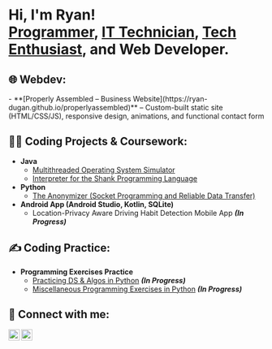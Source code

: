 <h1>Hi, I'm Ryan! <br/><a href="https://github.com/ryan-dugan">Programmer</a>, <a href="https://www.linkedin.com/in/ryandugan1/">IT Technician</a>, <a href="https://twitter.com/ryan_dugann">Tech Enthusiast</a>, and Web Developer.</h1>

<h2>🌐 Webdev:</h2>
- **[Properly Assembled – Business Website](https://ryan-dugan.github.io/properlyassembled)** – Custom-built static site (HTML/CSS/JS), responsive design, animations, and functional contact form


<h2>👨‍💻 Coding Projects & Coursework:</h2>

- <b>Java</b>
  - [Multithreaded Operating System Simulator](https://github.com/ryan-dugan/os_simulator)
  - [Interpreter for the Shank Programming Language](https://github.com/ryan-dugan/shank-interpreter)
- <b>Python</b>
  - [The Anonymizer (Socket Programming and Reliable Data Transfer)](https://github.com/ryan-dugan/anonymizer)
- <b>Android App (Android Studio, Kotlin, SQLite)</b>
  - Location-Privacy Aware Driving Habit Detection Mobile App <b><i>(In Progress)</b></i>

<h2>✍️ Coding Practice:</h2>

- <b>Programming Exercises Practice</b>
  - [Practicing DS & Algos in Python](https://github.com/ryan-dugan/Programming-Practice/tree/main/python-algos) <b><i>(In Progress)</b></i>
  - [Miscellaneous Programming Exercises in Python](https://github.com/ryan-dugan/Programming-Practice/tree/main/python-exercises) <b><i>(In Progress)</b></i>



<h2> 🤳 Connect with me:</h2>

[<img align="left" alt="Ryan Dugan | Twitter" width="22px" src="https://cdn.jsdelivr.net/npm/simple-icons@v3/icons/twitter.svg" />][twitter]
[<img align="left" alt="Ryan Dugan | LinkedIn" width="22px" src="https://cdn.jsdelivr.net/npm/simple-icons@v3/icons/linkedin.svg" />][linkedin]

[twitter]: https://twitter.com/ryan_dugann
[linkedin]: https://www.linkedin.com/in/ryandugan1/
